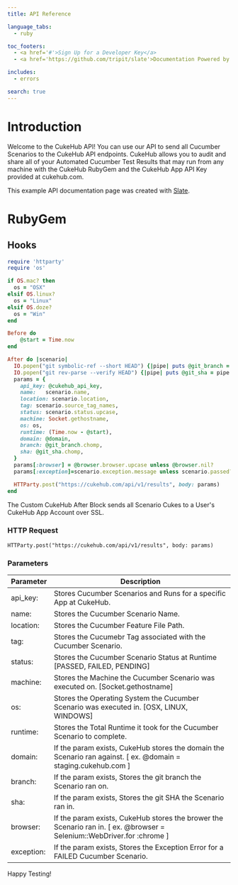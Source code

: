 ```yaml
---
title: API Reference

language_tabs:
  - ruby

toc_footers:
  - <a href='#'>Sign Up for a Developer Key</a>
  - <a href='https://github.com/tripit/slate'>Documentation Powered by Slate</a>

includes:
  - errors

search: true
---
```


# Introduction

Welcome to the CukeHub API! You can use our API to send all Cucumber Scenarios to the CukeHub API endpoints.  CukeHub allows you to audit and share all of your Automated Cucumber Test Results that may run from any machine with the CukeHub RubyGem and the CukeHub App API Key provided at cukehub.com.

This example API documentation page was created with [Slate](https://github.com/tripit/slate). 


# RubyGem

## Hooks

```ruby
require 'httparty'
require 'os'

if OS.mac? then
  os = "OSX"
elsif OS.linux?
  os = "Linux"
elsif OS.doze?
  os = "Win"
end

Before do
    @start = Time.now
end

After do |scenario|
  IO.popen("git symbolic-ref --short HEAD") {|pipe| puts @git_branch = pipe.read }
  IO.popen("git rev-parse --verify HEAD") {|pipe| puts @git_sha = pipe.read }
  params = {
    api_key: @cukehub_api_key,
    name:   scenario.name,
    location: scenario.location,
    tag: scenario.source_tag_names,
    status: scenario.status.upcase,
    machine: Socket.gethostname,
    os: os,
    runtime: (Time.now - @start),
    domain: @domain,
    branch: @git_branch.chomp,
    sha: @git_sha.chomp,
  }
  params[:browser] = @browser.browser.upcase unless @browser.nil?
  params[:exception]=scenario.exception.message unless scenario.passed?

  HTTParty.post("https://cukehub.com/api/v1/results", body: params)
end   
```

The Custom CukeHub After Block sends all Scenario Cukes to a User's CukeHub App Account over SSL.

### HTTP Request

`HTTParty.post("https://cukehub.com/api/v1/results", body: params)`

### Parameters

Parameter  | Description
---------  | -----------
api_key:   | Stores Cucumber Scenarios and Runs for a specific App at CukeHub.
name:      | Stores the Cucumber Scenario Name.
location:  | Stores the Cucumber Feature File Path.
tag:       | Stores the Cucumebr Tag associated with the Cucumber Scenario.
status:    | Stores the Cucumber Scenario Status at Runtime [PASSED, FAILED, PENDING]
machine:   | Stores the Machine the Cucumber Scenario was executed on. [Socket.gethostname]
os:        | Stores the Operating System the Cucumber Scenario was executed in. [OSX, LINUX, WINDOWS]
runtime:   | Stores the Total Runtime it took for the Cucumber Scenario to complete.
domain:    | If the param exists, CukeHub stores the domain the Scenario ran against.  [ ex. @domain = staging.cukehub.com ] 
branch:    | If the param exists, Stores the git branch the Scenario ran on.
sha:       | If the param exists, Stores the git SHA the Scenario ran in.
browser:   | If the param exists, CukeHub stores the brower the Scenario ran in. [ ex. @browser = Selenium::WebDriver.for :chrome ]
exception: | If the param exists, Stores the Exception Error for a FAILED Cucumber Scenario.

<aside class="success">
Happy Testing!
</aside>

